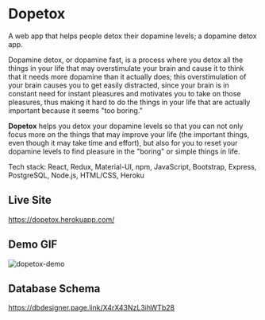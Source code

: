 # Dopetox
A web app that helps people detox their dopamine levels; a dopamine detox app.

Dopamine detox, or dopamine fast, is a process where you detox all the things in your life that may overstimulate your brain and cause it to think that it needs more dopamine than it actually does; this overstimulation of your brain causes you to get easily distracted, since your brain is in constant need for instant pleasures and motivates you to take on those pleasures, thus making it hard to do the things in your life that are actually important because it seems "too boring."

**Dopetox** helps you detox your dopamine levels so that you can not only focus more on the things that may improve your life (the important things, even though it may take time and effort), but also for you to reset your dopamine levels to find pleasure in the "boring" or simple things in life.

Tech stack: React, Redux, Material-UI, npm, JavaScript, Bootstrap, Express, PostgreSQL, Node.js, HTML/CSS, Heroku

## Live Site
https://dopetox.herokuapp.com/

## Demo GIF
![dopetox-demo](https://user-images.githubusercontent.com/72715781/113335021-4352f200-92d9-11eb-89bc-249a8216f97b.gif)

## Database Schema
https://dbdesigner.page.link/X4rX43NzL3ihWTb28

